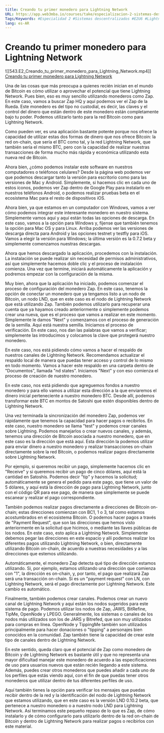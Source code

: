 ```yaml
---
title: Creando tu primer monedero para Lightning Network
URL: https://app.web3mba.io/courses/take/especializacion-2-sistemas-descentralizados/lessons/41082074-creando-tu-primer-monedero-para-lightning-network
Tags/Keywords: #Especialidad 2 #Sistemas descentralizados #E2U6 #Lightning Network #practica #Jose Maldonado
lang: es-AR
---
```

# Creando tu primer monedero para Lightning Network
![[543.E2_Creando_tu_primer_monedero_para_Lightning_Network.mp4]]
[Creando tu primer monedero para Lightning Network](https://app.web3mba.io?wvideo=r4oeyo3n34)

Una de las cosas que más preocupa a quienes recién inician en el mundo de Bitcoin es cómo utilizar o aprovechar el potencial que tiene Lightning Network. Pues bien, eso es muy sencillo utilizando monederos como Zap. En este caso, vamos a buscar Zap HQ y aquí podemos ver el Zap de la Rueda. Este monedero es del tipo no custodial, es decir, las claves y el control del dinero que están dentro de este monedero están completamente bajo tu poder. Podemos utilizarlo tanto para la red Bitcoin como para Lightning Network.

Como pueden ver, es una aplicación bastante potente porque nos ofrece la capacidad de utilizar estas dos formas de dinero que nos ofrece Bitcoin: la red on-chain, que sería el BTC como tal, y la red Lightning Network, que también sería el mismo BTC, pero con la capacidad de realizar nuestras transacciones de forma mucho más rápida y económica utilizando esta nueva red de Bitcoin.

Ahora bien, ¿cómo podemos instalar este software en nuestros computadores o teléfonos celulares? Desde la página web podemos ver que podemos descargar tanto la versión para escritorio como para las versiones de Mac y Android. Simplemente, si hacemos clic en cada uno de estos íconos, podemos ver Zap dentro de Google Play para instalarlo en nuestros teléfonos Android, o podemos realizar pruebas beta en el ecosistema Mac para el resto de dispositivos iOS.

Ahora bien, ya que estamos en un computador con Windows, vamos a ver cómo podemos integrar este interesante monedero en nuestro sistema. Simplemente vamos aquí y aquí están todas las opciones de descarga. En este caso, vamos a la opción para Windows y, fíjense que también tenemos la opción para Mac OS y para Linux. Arriba podemos ver las versiones de descarga directa para Android y las opciones testnet y testfly para iOS. Vamos a elegir la versión para Windows; la última versión es la 0.7.2 beta y simplemente comenzamos nuestras descargas.

Ahora que hemos descargado la aplicación, procedemos con la instalación. La instalación se puede realizar sin necesidad de permisos administrativos, así que simplemente hacemos doble clic y el proceso de instalación comienza. Una vez que termine, iniciará automáticamente la aplicación y podremos empezar con la configuración de la misma.

Muy bien, ahora que la aplicación ha iniciado, podemos comenzar el proceso de configuración del monedero Zap. En este caso, tenemos la opción de conectar un monedero que ya tengamos listo a un nodo de Bitcoin, un nodo LND, que en este caso es el nodo de Lightning Network que está utilizando Zap. También podemos utilizarlo para recuperar una cuenta que ya hayamos creado anteriormente o simplemente podemos crear una nueva, que es el proceso que vamos a realizar en este momento. Simplemente le damos "Next" y comenzamos con el proceso de generación de la semilla. Aquí está nuestra semilla. Iniciamos el proceso de verificación. En este caso, nos dan las palabras que vamos a verificar; simplemente las introducimos y colocamos la clave que protegerá nuestro monedero.

En este caso, nos está pidiendo cómo vamos a hacer el respaldo de nuestros canales de Lightning Network. Recomendamos actualizar el respaldo local de manera que puedas tener acceso y control de lo mismo en todo momento. Vamos a hacer este respaldo en una carpeta dentro de "Documentos", llamada "nd states". Iniciamos "Next" y con eso comienza el proceso de creación de nuestro monedero.

En este caso, nos está pidiendo que agreguemos fondos a nuestro monedero y para ello vamos a utilizar esta dirección a la que enviaremos el dinero inicial perteneciente a nuestro monedero BTC. Desde allí, podemos transformar este BTC en montos de Satoshi que estén disponibles dentro de Lightning Network.

Una vez terminada la sincronización del monedero Zap, podemos ver rápidamente que tenemos la capacidad para hacer pagos o recibirlos. En este caso, nuestro monedero se llama "test" y podemos crear canales sobre Lightning. Podemos manejarlos o crear nuevos canales, y además, tenemos una dirección de Bitcoin asociada a nuestro monedero, que en este caso es la dirección que está aquí. Esta dirección la podemos utilizar para enviar dinero a nuestro monedero y realizar transacciones on-chain directamente sobre la red Bitcoin, o podemos realizar pagos directamente sobre Lightning Network.

Por ejemplo, si queremos recibir un pago, simplemente hacemos clic en "Receive" y si queremos recibir un pago de cinco dólares, aquí está la cantidad en Satoshis. Podemos decir "tip" y hacemos la solicitud; automáticamente se genera el pedido para este pago, que tiene un valor de 5 dólares, y aquí está la dirección de pago para Lightning Network, junto con el código QR para ese pago, de manera que simplemente se puede escanear y realizar el pago correspondiente.

También podemos realizar pagos directamente a direcciones de Bitcoin on-chain; estas direcciones comienzan con BC1, 1 o 3, tal como estamos acostumbrados en el ecosistema Bitcoin. O podemos hacer pagos a través de "Payment Request", que son las direcciones que hemos visto anteriormente en la solicitud que hicimos, o mediante las llaves públicas de los nodos. En este caso, esto aplica a Lightning Network. Simplemente debemos pegar las direcciones en este espacio y allí podemos realizar los diferentes pagos utilizando Lightning Network, o bien, directamente utilizando Bitcoin on-chain, de acuerdo a nuestras necesidades y a las direcciones que estemos utilizando.

Automáticamente, el monedero Zap detecta qué tipo de dirección estamos utilizando. Si, por ejemplo, estamos utilizando una dirección que comienza con "1", la dirección es on-chain, y, por tanto, el pago que realizará Zap será una transacción on-chain. Si es un "payment request" con LN, con Lightning Network, será el pago directamente por Lightning Network. Este cambio es automático.

Finalmente, también podemos crear canales. Podemos crear un nuevo canal de Lightning Network y aquí están los nodos sugeridos para este sistema de pago. Podemos utilizar los nodos de Zap, JAWS, BitRefine, TipMe, OpenNode y LPEGO. Generalmente, los sistemas o canales de los nodos más utilizados son los de JARS y Bitrefed, que son muy utilizados para compras en línea. OpenNode y TippingMe también son utilizados principalmente para hacer donaciones o "tipping" a personajes bien conocidos en la comunidad. Zap también tiene la capacidad de crear este tipo de canales dentro de Lightning Network.

En este sentido, queda claro que el potencial de Zap como monedero de Bitcoin y de Lightning Network es bastante útil y que no representa una mayor dificultad manejar este monedero de acuerdo a las especificaciones de uso para usuarios nuevos que están recién llegando a este sistema. Además, puedes crear otros monederos que puedes añadir a cada uno de los perfiles que estás viendo aquí, con el fin de que puedas tener otros monederos que utilizar dentro de tus diferentes perfiles de uso.

Aquí también tienes la opción para verificar los mensajes que puedas recibir dentro de la red y la identificación del nodo de Lightning Network que estamos utilizando, que en este caso es la versión LND 0.10.2 beta, que pertenece a nuestro monedero o a nuestro nodo LND para Lightning Network. Así terminamos este pequeño repaso de lo que es Zap, de cómo instalarlo y de cómo configurarlo para utilizarlo dentro de la red on-chain de Bitcoin y dentro de Lightning Network para realizar pagos o recibirlos con este material.